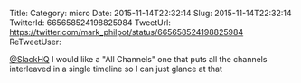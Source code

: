 Title: 
Category: micro
Date: 2015-11-14T22:32:14
Slug: 2015-11-14T22:32:14
TwitterId: 665658524198825984
TweetUrl: https://twitter.com/mark_philpot/status/665658524198825984
ReTweetUser: 

[@SlackHQ](https://twitter.com/SlackHQ) I would like a "All Channels" one that puts all the channels interleaved in a single timeline so I can just glance at that